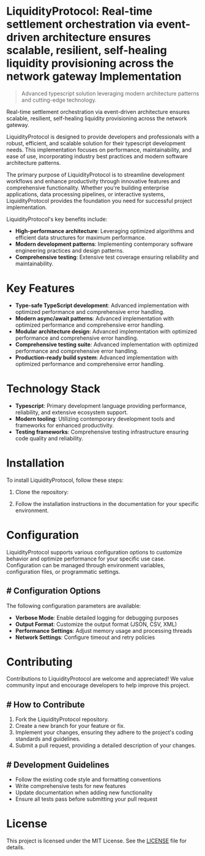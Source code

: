 <!-- fallback_LiquidityProtocol_20251002182023_73440 -->

# LiquidityProtocol: Real-time settlement orchestration via event-driven architecture ensures scalable, resilient, self-healing liquidity provisioning across the network gateway Implementation
> Advanced typescript solution leveraging modern architecture patterns and cutting-edge technology.

Real-time settlement orchestration via event-driven architecture ensures scalable, resilient, self-healing liquidity provisioning across the network gateway.

LiquidityProtocol is designed to provide developers and professionals with a robust, efficient, and scalable solution for their typescript development needs. This implementation focuses on performance, maintainability, and ease of use, incorporating industry best practices and modern software architecture patterns.

The primary purpose of LiquidityProtocol is to streamline development workflows and enhance productivity through innovative features and comprehensive functionality. Whether you're building enterprise applications, data processing pipelines, or interactive systems, LiquidityProtocol provides the foundation you need for successful project implementation.

LiquidityProtocol's key benefits include:

* **High-performance architecture**: Leveraging optimized algorithms and efficient data structures for maximum performance.
* **Modern development patterns**: Implementing contemporary software engineering practices and design patterns.
* **Comprehensive testing**: Extensive test coverage ensuring reliability and maintainability.

# Key Features

* **Type-safe TypeScript development**: Advanced implementation with optimized performance and comprehensive error handling.
* **Modern async/await patterns**: Advanced implementation with optimized performance and comprehensive error handling.
* **Modular architecture design**: Advanced implementation with optimized performance and comprehensive error handling.
* **Comprehensive testing suite**: Advanced implementation with optimized performance and comprehensive error handling.
* **Production-ready build system**: Advanced implementation with optimized performance and comprehensive error handling.

# Technology Stack

* **Typescript**: Primary development language providing performance, reliability, and extensive ecosystem support.
* **Modern tooling**: Utilizing contemporary development tools and frameworks for enhanced productivity.
* **Testing frameworks**: Comprehensive testing infrastructure ensuring code quality and reliability.

# Installation

To install LiquidityProtocol, follow these steps:

1. Clone the repository:


2. Follow the installation instructions in the documentation for your specific environment.

# Configuration

LiquidityProtocol supports various configuration options to customize behavior and optimize performance for your specific use case. Configuration can be managed through environment variables, configuration files, or programmatic settings.

## # Configuration Options

The following configuration parameters are available:

* **Verbose Mode**: Enable detailed logging for debugging purposes
* **Output Format**: Customize the output format (JSON, CSV, XML)
* **Performance Settings**: Adjust memory usage and processing threads
* **Network Settings**: Configure timeout and retry policies

# Contributing

Contributions to LiquidityProtocol are welcome and appreciated! We value community input and encourage developers to help improve this project.

## # How to Contribute

1. Fork the LiquidityProtocol repository.
2. Create a new branch for your feature or fix.
3. Implement your changes, ensuring they adhere to the project's coding standards and guidelines.
4. Submit a pull request, providing a detailed description of your changes.

## # Development Guidelines

* Follow the existing code style and formatting conventions
* Write comprehensive tests for new features
* Update documentation when adding new functionality
* Ensure all tests pass before submitting your pull request

# License

This project is licensed under the MIT License. See the [LICENSE](https://github.com/mpermar082/LiquidityProtocol/blob/main/LICENSE) file for details.
